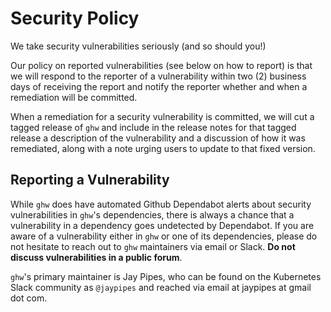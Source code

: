 # Security Policy

We take security vulnerabilities seriously (and so should you!)

Our policy on reported vulnerabilities (see below on how to report) is that we will
respond to the reporter of a vulnerability within two (2) business days of receiving
the report and notify the reporter whether and when a remediation will be committed.

When a remediation for a security vulnerability is committed, we will cut a tagged
release of `ghw` and include in the release notes for that tagged release a description
of the vulnerability and a discussion of how it was remediated, along with a note
urging users to update to that fixed version.

## Reporting a Vulnerability

While `ghw` does have automated Github Dependabot alerts about security vulnerabilities
in `ghw`'s dependencies, there is always a chance that a vulnerability in a dependency
goes undetected by Dependabot. If you are aware of a vulnerability either in `ghw` or
one of its dependencies, please do not hesitate to reach out to `ghw` maintainers via
email or Slack. **Do not discuss vulnerabilities in a public forum**.

`ghw`'s primary maintainer is Jay Pipes, who can be found on the Kubernetes Slack
community as `@jaypipes` and reached via email at jaypipes at gmail dot com.
